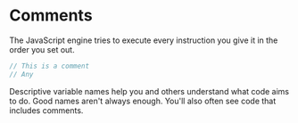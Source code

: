 # Comments

The JavaScript engine tries to execute every instruction you give it in the
order you set out.

```javascript
// This is a comment
// Any
```

Descriptive variable names help you and others understand what code aims to do. Good names aren't always enough. You'll also often see code that includes comments.
